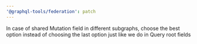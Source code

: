 ```yaml
---
'@graphql-tools/federation': patch
---
```


In case of shared Mutation field in different subgraphs, choose the best option instead of choosing the last option just like we do in Query root fields
